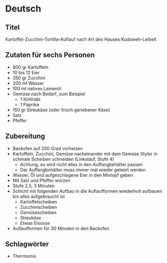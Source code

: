 # Deutsch

## Titel

Kartoffel-Zucchini-Tortilla-Auflauf nach Art des Hauses Kudoweh-Leibelt

## Zutaten für sechs Personen

* 800 gr Kartoffeln
* 10 bis 12 Eier
* 350 gr Zucchini
* 200 ml Wasser
* 100 ml natives Leinenöl
* Gemüse nach Bedarf, zum Beispiel
  * 1 Kohlrabi
  * 1 Paprika
* 150 gr Streukäse (oder frisch geriebener Käse)
* Salz
* Pfeffer

## Zubereitung

* Backofen auf 200 Grad vorheizen
* Kartoffeln, Zucchini, Gemüse nacheinander mit dem Gemüse Styler in schmale Scheiben schneiden (Linkslauf, Stufe 4)
  * Achtung, es wird nicht alles in den Auffangbehälter passen
  * Der Auffangbehälter muss immer mal wieder geleert werden
* Wasser, Öl und aufgeschlagene Eier in den Mixtopf geben
* Mit Salz und Pfeffer würzen
* Stufe 2,5, 3 Minuten
* Schicht mit folgenden Aufbau in die Auflaufformen wiederholt aufbauen bis alles aufgebraucht ist
  * Kartoffelscheiben
  * Zucchinischeiben
  * Gemüsescheiben
  * Streukäse
  * Etwas Eisosse
* Auflaufformen für 30 Minuten in den Backofen

## Schlagwörter

* Thermomix


